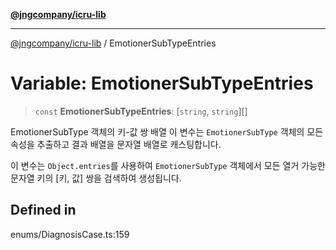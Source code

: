 [**@jngcompany/icru-lib**](../README.md)

***

[@jngcompany/icru-lib](../globals.md) / EmotionerSubTypeEntries

# Variable: EmotionerSubTypeEntries

> `const` **EmotionerSubTypeEntries**: [`string`, `string`][]

EmotionerSubType 객체의 키-값 쌍 배열
이 변수는 `EmotionerSubType` 객체의 모든 속성을 추출하고 결과 배열을 문자열 배열로 캐스팅합니다.

이 변수는 `Object.entries`를 사용하여 `EmotionerSubType` 객체에서 모든 열거 가능한
문자열 키의 [키, 값] 쌍을 검색하여 생성됩니다.

## Defined in

enums/DiagnosisCase.ts:159
